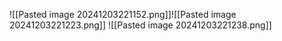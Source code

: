 ![[Pasted image 20241203221152.png]]![[Pasted image 20241203221223.png]]
![[Pasted image 20241203221238.png]]